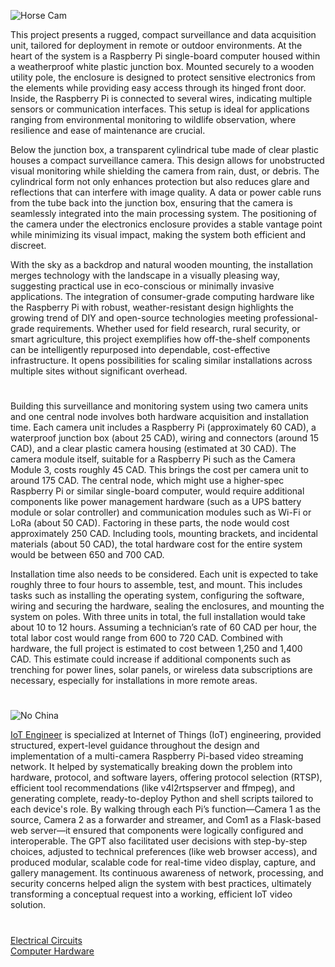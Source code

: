 ![Horse Cam](https://github.com/user-attachments/assets/a5444b82-53ec-448a-9cf0-bcd14744ab08)

This project presents a rugged, compact surveillance and data acquisition unit, tailored for deployment in remote or outdoor environments. At the heart of the system is a Raspberry Pi single-board computer housed within a weatherproof white plastic junction box. Mounted securely to a wooden utility pole, the enclosure is designed to protect sensitive electronics from the elements while providing easy access through its hinged front door. Inside, the Raspberry Pi is connected to several wires, indicating multiple sensors or communication interfaces. This setup is ideal for applications ranging from environmental monitoring to wildlife observation, where resilience and ease of maintenance are crucial.

Below the junction box, a transparent cylindrical tube made of clear plastic houses a compact surveillance camera. This design allows for unobstructed visual monitoring while shielding the camera from rain, dust, or debris. The cylindrical form not only enhances protection but also reduces glare and reflections that can interfere with image quality. A data or power cable runs from the tube back into the junction box, ensuring that the camera is seamlessly integrated into the main processing system. The positioning of the camera under the electronics enclosure provides a stable vantage point while minimizing its visual impact, making the system both efficient and discreet.

With the sky as a backdrop and natural wooden mounting, the installation merges technology with the landscape in a visually pleasing way, suggesting practical use in eco-conscious or minimally invasive applications. The integration of consumer-grade computing hardware like the Raspberry Pi with robust, weather-resistant design highlights the growing trend of DIY and open-source technologies meeting professional-grade requirements. Whether used for field research, rural security, or smart agriculture, this project exemplifies how off-the-shelf components can be intelligently repurposed into dependable, cost-effective infrastructure. It opens possibilities for scaling similar installations across multiple sites without significant overhead.

#

Building this surveillance and monitoring system using two camera units and one central node involves both hardware acquisition and installation time. Each camera unit includes a Raspberry Pi (approximately 60 CAD), a waterproof junction box (about 25 CAD), wiring and connectors (around 15 CAD), and a clear plastic camera housing (estimated at 30 CAD). The camera module itself, suitable for a Raspberry Pi such as the Camera Module 3, costs roughly 45 CAD. This brings the cost per camera unit to around 175 CAD. The central node, which might use a higher-spec Raspberry Pi or similar single-board computer, would require additional components like power management hardware (such as a UPS battery module or solar controller) and communication modules such as Wi-Fi or LoRa (about 50 CAD). Factoring in these parts, the node would cost approximately 250 CAD. Including tools, mounting brackets, and incidental materials (about 50 CAD), the total hardware cost for the entire system would be between 650 and 700 CAD.

Installation time also needs to be considered. Each unit is expected to take roughly three to four hours to assemble, test, and mount. This includes tasks such as installing the operating system, configuring the software, wiring and securing the hardware, sealing the enclosures, and mounting the system on poles. With three units in total, the full installation would take about 10 to 12 hours. Assuming a technician’s rate of 60 CAD per hour, the total labor cost would range from 600 to 720 CAD. Combined with hardware, the full project is estimated to cost between 1,250 and 1,400 CAD. This estimate could increase if additional components such as trenching for power lines, solar panels, or wireless data subscriptions are necessary, especially for installations in more remote areas.

#

![No China](https://github.com/user-attachments/assets/34d7975e-65a6-4a34-982c-aa44f61e1827)

[IoT Engineer](https://chatgpt.com/g/g-6736d389b35881909afa90624bb3a6d7-iot-engineer) is specialized at Internet of Things (IoT) engineering, provided structured, expert-level guidance throughout the design and implementation of a multi-camera Raspberry Pi-based video streaming network. It helped by systematically breaking down the problem into hardware, protocol, and software layers, offering protocol selection (RTSP), efficient tool recommendations (like v4l2rtspserver and ffmpeg), and generating complete, ready-to-deploy Python and shell scripts tailored to each device's role. By walking through each Pi’s function—Camera 1 as the source, Camera 2 as a forwarder and streamer, and Com1 as a Flask-based web server—it ensured that components were logically configured and interoperable. The GPT also facilitated user decisions with step-by-step choices, adjusted to technical preferences (like web browser access), and produced modular, scalable code for real-time video display, capture, and gallery management. Its continuous awareness of network, processing, and security concerns helped align the system with best practices, ultimately transforming a conceptual request into a working, efficient IoT video solution.

#

[Electrical Circuits](https://github.com/sourceduty/Electrical_Circuits)
<br>
[Computer Hardware](https://github.com/sourceduty/Computer_Hardware)
